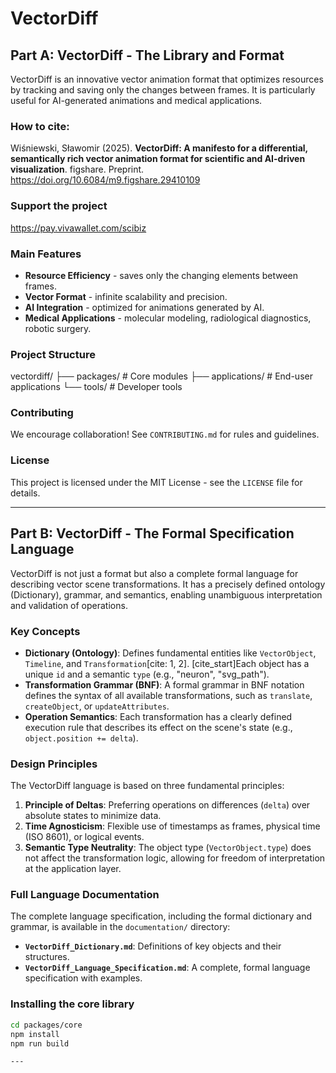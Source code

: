 # VectorDiff

## Part A: VectorDiff - The Library and Format

VectorDiff is an innovative vector animation format that optimizes resources by tracking and saving only the changes between frames. It is particularly useful for AI-generated animations and medical applications.

### How to cite:
Wiśniewski, Sławomir (2025). <b>VectorDiff: A manifesto for a differential, semantically rich vector animation format for scientific and AI-driven visualization</b>. figshare. Preprint. https://doi.org/10.6084/m9.figshare.29410109

### Support the project
https://pay.vivawallet.com/scibiz

### Main Features

- **Resource Efficiency** - saves only the changing elements between frames.
- **Vector Format** - infinite scalability and precision.
- **AI Integration** - optimized for animations generated by AI.
- **Medical Applications** - molecular modeling, radiological diagnostics, robotic surgery.

### Project Structure
vectordiff/
├── packages/ # Core modules
├── applications/ # End-user applications
└── tools/ # Developer tools

### Contributing
We encourage collaboration! See `CONTRIBUTING.md` for rules and guidelines.

### License
This project is licensed under the MIT License - see the `LICENSE` file for details.

---

## Part B: VectorDiff - The Formal Specification Language

VectorDiff is not just a format but also a complete formal language for describing vector scene transformations. It has a precisely defined ontology (Dictionary), grammar, and semantics, enabling unambiguous interpretation and validation of operations.

### Key Concepts

- **Dictionary (Ontology)**: Defines fundamental entities like `VectorObject`, `Timeline`, and `Transformation`[cite: 1, 2]. [cite_start]Each object has a unique `id` and a semantic `type` (e.g., "neuron", "svg_path").
- **Transformation Grammar (BNF)**: A formal grammar in BNF notation defines the syntax of all available transformations, such as `translate`, `createObject`, or `updateAttributes`.
- **Operation Semantics**: Each transformation has a clearly defined execution rule that describes its effect on the scene's state (e.g., `object.position += delta`).

### Design Principles

The VectorDiff language is based on three fundamental principles:

1.  **Principle of Deltas**: Preferring operations on differences (`delta`) over absolute states to minimize data.
2.  **Time Agnosticism**: Flexible use of timestamps as frames, physical time (ISO 8601), or logical events.
3.  **Semantic Type Neutrality**: The object type (`VectorObject.type`) does not affect the transformation logic, allowing for freedom of interpretation at the application layer.

### Full Language Documentation

The complete language specification, including the formal dictionary and grammar, is available in the `documentation/` directory:

-   **`VectorDiff_Dictionary.md`**: Definitions of key objects and their structures.
-   **`VectorDiff_Language_Specification.md`**: A complete, formal language specification with examples.

### Installing the core library

```bash
cd packages/core
npm install
npm run build

---
